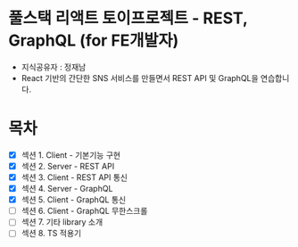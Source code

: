 # 풀스택 리액트 토이프로젝트 - REST, GraphQL (for FE개발자)

- 지식공유자 : 정재남
- React 기반의 간단한 SNS 서비스를 만들면서 REST API 및 GraphQL을 연습합니다.

# 목차

- [x] 섹션 1. Client - 기본기능 구현
- [x] 섹션 2. Server - REST API
- [x] 섹션 3. Client - REST API 통신
- [x] 섹션 4. Server - GraphQL
- [x] 섹션 5. Client - GraphQL 통신
- [ ] 섹션 6. Client - GraphQL 무한스크롤
- [ ] 섹션 7. 기타 library 소개
- [ ] 섹션 8. TS 적용기
